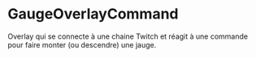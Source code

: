 # GaugeOverlayCommand
Overlay qui se connecte à une chaine Twitch et réagit à une commande pour faire monter (ou descendre) une jauge.
